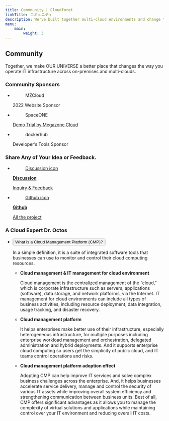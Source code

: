 ```yaml
---
title: Commnunity | Cloudforet
linkTitle: コミュニティ
description: We've built together multi-cloud environments and change the way you operate IT infrastructure across on-premise and multi-clouds.
menu:
    main:
        weight: 3
---
```

<div class="community-inner">
    <div class="section topic">
        <div class="section-inner">
            <h2>Community</h2>
            <p class="sub-title">Together, we make OUR UNIVERSE a better place that changes the way you operate IT infrastructure across on-premises and multi-clouds.</p>
        </div>
    </div>
    <div class="section sponsors">
        <div class="section-inner">
            <h3>Community Sponsors</h3>
            <ul class="sponsors-list">
                <li class="mzcloud">
                    <figure>MZCloud</figure>
                    <p class="description">2022 Website Sponsor</p>
                </li>
                <li class="spaceone">
                    <figure>SpaceONE</figure>
                    <p class="description"><a href="https://spaceone.megazone.io/try-demo" target="_blank">Demo Trial by Megazone Cloud</a></p>
                </li>
                <li class="dockerhub">
                    <figure>dockerhub</figure>
                    <p class="description">Developer’s Tools Sponsor</p>
                </li>
            </ul>
        </div>
    </div>
    <div class="section feedback">
        <div class="section-inner">
            <h3>Share Any of Your Idea or Feedback.</h3>
            <ul class="channel-list">
                <li class="discussion">
                    <a href="https://github.com/cloudforet-io/community/discussions" target="_blank">
                        <figure>Discussion icon</figure>
                        <div>
                            <strong class="title">Discussion</strong>
                            <p class="description">Inquiry & Feedback</p>
                        </div>
                    </a>    
                </li>
                <li class="github">
                    <a href="https://github.com/cloudforet-io/" target="_blank">
                    <figure>Github icon</figure>
                        <div>
                            <strong class="title">Github</strong>
                            <p class="description">All the project</p>
                        </div>
                    </a>
                </li>
            </ul>
        </div>
    </div>
    <div class="section expert">
        <div class="section-inner">
            <h3>A Cloud Expert Dr. Octos</h3>
            <ul class="accordion-list">
                <li class="accordion">
                    <button class="accordion-title">What is a Cloud Management Platform (CMP)?</button>
                    <div class="accordion-content">
                        <p>In a simple definition, it is a suite of integrated software tools that businesses can use to monitor and control their cloud computing resources.</p>
                        <ul>
                            <li>
                                <strong>Cloud management & IT management for cloud environment</strong>
                                <p>Cloud management is the centralized management of the “cloud,” which is corporate infrastructure such as servers, applications (software), data storage, and network platforms, via the Internet. IT management for cloud environments can include all types of business activities, including resource deployment, data integration, usage tracking, and disaster recovery.</p>
                            </li>
                            <li>
                                <strong>Cloud management platform</strong>
                                <p>It helps enterprises make better use of their infrastructure, especially heterogeneous infrastructure, for multiple purposes including enterprise workload management and orchestration, delegated administration and hybrid deployments. And it supports enterprise cloud computing so users get the simplicity of public cloud, and IT teams control operations and risks.</p>
                            </li>
                            <li>
                                <strong>Cloud management platform adoption effect</strong>
                                <p>Adopting CMP can help improve IT services and solve complex business challenges across the enterprise. And, it helps businesses accelerate service delivery, manage and control the security of various IT assets while improving overall system efficiency and strengthening communication between business units. Best of all, CMP offers significant advantages as it allows you to manage the complexity of virtual solutions and applications while maintaining control over your IT environment and reducing overall IT costs.</p>
                            </li>
                        </ul>
                    </div>
                </li>
            </ul>
        </div>
    </div>
</div>
